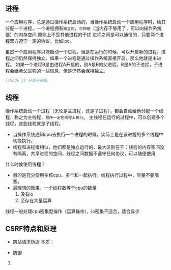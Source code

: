 ## 进程
一个应用程序，总是通过操作系统启动的，当操作系统启动一个应用程序时，给其分配一个进程，一个进程拥有`独立的`，`可伸缩`（当内存不够用了，可以向操作系统要）的内存空间.原则上不受其他进程的干扰
进程之间是可以通信的，只要两个进程双方遵守一定的协议，比如ipc，

虽然一个应用程序只能启动一个进程，但是在运行的时候，可以开启新的进程，进程之间仍然保持独立。如果一个进程是通过操作系统直接开启，那么他就是主进程。
如果一个进程B是由进程A开启的，则A是B的父进程，B是A的子进程，子进程会继承父进程的一些信息，但是仍然会保持独立。
```js
//node js 开启子进程。

```

## 线程
操作系统启动一个进程（无论是主进程，还是子进程），都会自动给他分配一个线程，称之为主线程，`程序一定在线程上执行`。
主线程在运行的过程中，可以创建多个线程，这些线程就是子线程。
- 当操作系统通知cpu去执行一个进程的时候，实际上是在该进程的多个线程中切换执行。
- 线程和进程很相似，他们都是独立运行的，最大区别在于：线程的内存空间没有隔离，共享进程的空间，线程之间数据不遵守任何协议，可以随便使用

什么时候使用线程？
- 目的是充分使用多核cpu，多个和一起执行。线程执行过程中，尽量不要阻塞。
- 最理想的效果，一个线程数等于cpu的数量
  1. 没有io
  2. 至存在大量运算

线程一般处理cpu密集型操作（运算操作），io密集不适合，适合异步

## CSRF特点和原理
- 跨站请求伪造
  本质： 

- 防御

1. 